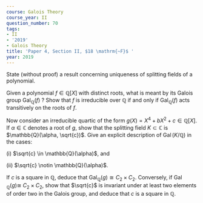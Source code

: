 ```yaml
---
course: Galois Theory
course_year: II
question_number: 70
tags:
- II
- '2019'
- Galois Theory
title: 'Paper 4, Section II, $18 \mathrm{~F}$ '
year: 2019
---
```




State (without proof) a result concerning uniqueness of splitting fields of a polynomial.

Given a polynomial $f \in \mathbb{Q}[X]$ with distinct roots, what is meant by its Galois group $\operatorname{Gal}_{\mathbb{Q}}(f)$ ? Show that $f$ is irreducible over $\mathbb{Q}$ if and only if $\mathrm{Gal}_{\mathbb{Q}}(f)$ acts transitively on the roots of $f$.

Now consider an irreducible quartic of the form $g(X)=X^{4}+b X^{2}+c \in \mathbb{Q}[X]$. If $\alpha \in \mathbb{C}$ denotes a root of $g$, show that the splitting field $K \subset \mathbb{C}$ is $\mathbb{Q}(\alpha, \sqrt{c})$. Give an explicit description of $\operatorname{Gal}(K / \mathbb{Q})$ in the cases:

(i) $\sqrt{c} \in \mathbb{Q}(\alpha)$, and

(ii) $\sqrt{c} \notin \mathbb{Q}(\alpha)$.

If $c$ is a square in $\mathbb{Q}$, deduce that $\operatorname{Gal}_{\mathbb{Q}}(g) \cong C_{2} \times C_{2}$. Conversely, if Gal $_{\mathbb{Q}}(g) \cong$ $C_{2} \times C_{2}$, show that $\sqrt{c}$ is invariant under at least two elements of order two in the Galois group, and deduce that $c$ is a square in $\mathbb{Q}$.